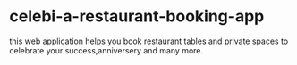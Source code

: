 # celebi-a-restaurant-booking-app
this web application helps you book restaurant tables and private spaces to celebrate your success,anniversery and many more.
